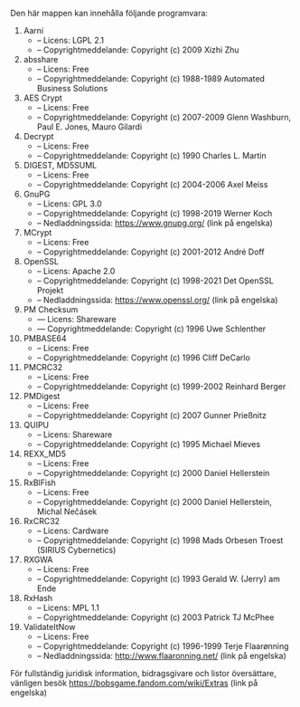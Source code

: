 ﻿Den här mappen kan innehålla följande programvara:

1. Aarni
   - – Licens: LGPL 2.1
   - – Copyrightmeddelande: Copyright (c) 2009 Xizhi Zhu
2. absshare
   - – Licens: Free
   - – Copyrightmeddelande: Copyright (c) 1988-1989 Automated Business Solutions
3. AES Crypt
   - – Licens: Free
   - – Copyrightmeddelande: Copyright (c) 2007-2009 Glenn Washburn, Paul E. Jones, Mauro Gilardi
4. Decrypt
   - – Licens: Free
   - – Copyrightmeddelande: Copyright (c) 1990 Charles L. Martin
5. DIGEST, MD5SUML
   - – Licens: Free
   - – Copyrightmeddelande: Copyright (c) 2004-2006 Axel Meiss
6. GnuPG
   - – Licens: GPL 3.0
   - – Copyrightmeddelande: Copyright (c) 1998-2019 Werner Koch
   - – Nedladdningssida: https://www.gnupg.org/ (link på engelska)
7. MCrypt
   - – Licens: Free
   - – Copyrightmeddelande: Copyright (c) 2001-2012 André Doff
8. OpenSSL
   - – Licens: Apache 2.0
   - – Copyrightmeddelande: Copyright (c) 1998-2021 Det OpenSSL Projekt
   - – Nedladdningssida: https://www.openssl.org/ (link på engelska)
9. PM Checksum
   - — Licens: Shareware
   - — Copyrightmeddelande: Copyright (c) 1996 Uwe Schlenther
10. PMBASE64
    - – Licens: Free
    - – Copyrightmeddelande: Copyright (c) 1996 Cliff DeCarlo
11. PMCRC32
    - – Licens: Free
    - – Copyrightmeddelande: Copyright (c) 1999-2002 Reinhard Berger
12. PMDigest
    - – Licens: Free
    - – Copyrightmeddelande: Copyright (c) 2007 Gunner Prießnitz
13. QUIPU
    - – Licens: Shareware
    - – Copyrightmeddelande: Copyright (c) 1995 Michael Mieves
14. REXX_MD5
    - – Licens: Free
    - – Copyrightmeddelande: Copyright (c) 2000 Daniel Hellerstein
15. RxBlFish
    - – Licens: Free
    - – Copyrightmeddelande: Copyright (c) 2000 Daniel Hellerstein, Michal Nečásek
16. RxCRC32
    - – Licens: Cardware
    - – Copyrightmeddelande: Copyright (c) 1998 Mads Orbesen Troest (SIRIUS Cybernetics)
17. RXGWA
    - – Licens: Free
    - – Copyrightmeddelande: Copyright (c) 1993 Gerald W. (Jerry) am Ende
18. RxHash
    - – Licens: MPL 1.1
    - – Copyrightmeddelande: Copyright (c) 2003 Patrick TJ McPhee
19. ValidateItNow
    - – Licens: Free
    - – Copyrightmeddelande: Copyright (c) 1996-1999 Terje Flaarønning
    - – Nedladdningssida: http://www.flaaronning.net/ (link på engelska)

För fullständig juridisk information, bidragsgivare och listor översättare, vänligen besök https://bobsgame.fandom.com/wiki/Extras (link på engelska)
